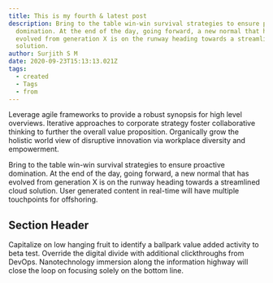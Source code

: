 ```yaml
---
title: This is my fourth & latest post
description: Bring to the table win-win survival strategies to ensure proactive
  domination. At the end of the day, going forward, a new normal that has
  evolved from generation X is on the runway heading towards a streamlined cloud
  solution.
author: Surjith S M
date: 2020-09-23T15:13:13.021Z
tags:
  - created
  - Tags
  - from
---
```


Leverage agile frameworks to provide a robust synopsis for high level overviews. Iterative approaches to corporate strategy foster collaborative thinking to further the overall value proposition. Organically grow the holistic world view of disruptive innovation via workplace diversity and empowerment.

Bring to the table win-win survival strategies to ensure proactive domination. At the end of the day, going forward, a new normal that has evolved from generation X is on the runway heading towards a streamlined cloud solution. User generated content in real-time will have multiple touchpoints for offshoring.

## Section Header

Capitalize on low hanging fruit to identify a ballpark value added activity to beta test. Override the digital divide with additional clickthroughs from DevOps. Nanotechnology immersion along the information highway will close the loop on focusing solely on the bottom line.
